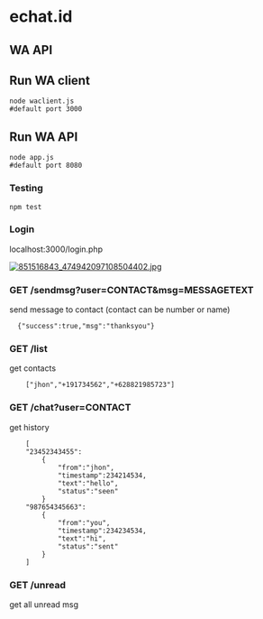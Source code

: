 # echat.id
## WA API


## Run WA client
```
node waclient.js
#default port 3000
```

## Run WA API
```
node app.js
#default port 8080
```

### Testing
```
npm test
```
### Login
localhost:3000/login.php

[![851516843_474942097108504402.jpg](https://s13.postimg.org/rmnuif587/851516843_474942097108504402.jpg)](https://postimg.org/image/48fv6hnar/)

### GET /sendmsg?user=CONTACT&msg=MESSAGETEXT
send message to contact (contact can be number or name)
```
  {"success":true,"msg":"thanksyou"}
``` 

### GET /list
get contacts
```
    ["jhon","+191734562","+628821985723"]
```

### GET /chat?user=CONTACT
get history 
```
    [
    "23452343455":
        {
            "from":"jhon",
            "timestamp":234214534,
            "text":"hello",
            "status":"seen"
        }
    "987654345663":
        {
            "from":"you",
            "timestamp":234234534,
            "text":"hi",
            "status":"sent"
        }
    ]
```
### GET /unread
get all unread msg
```
```
